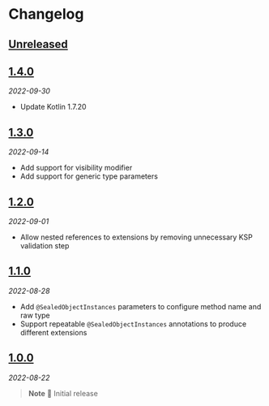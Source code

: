 # Changelog

## [Unreleased]

## [1.4.0]

_2022-09-30_

- Update Kotlin 1.7.20

## [1.3.0]

_2022-09-14_

- Add support for visibility modifier
- Add support for generic type parameters

## [1.2.0]

_2022-09-01_

- Allow nested references to extensions by removing unnecessary KSP validation step

## [1.1.0]

_2022-08-28_

- Add `@SealedObjectInstances` parameters to configure method name and raw type
- Support repeatable `@SealedObjectInstances` annotations to produce different extensions

## [1.0.0]

_2022-08-22_

> **Note** 🎉 Initial release

[Unreleased]: https://github.com/SimonMarquis/SealedObjectInstances/compare/1.4.0...HEAD
[1.4.0]: https://github.com/SimonMarquis/SealedObjectInstances/releases/tag/1.4.0
[1.3.0]: https://github.com/SimonMarquis/SealedObjectInstances/releases/tag/1.3.0
[1.2.0]: https://github.com/SimonMarquis/SealedObjectInstances/releases/tag/1.2.0
[1.1.0]: https://github.com/SimonMarquis/SealedObjectInstances/releases/tag/1.1.0
[1.0.0]: https://github.com/SimonMarquis/SealedObjectInstances/releases/tag/1.0.0
